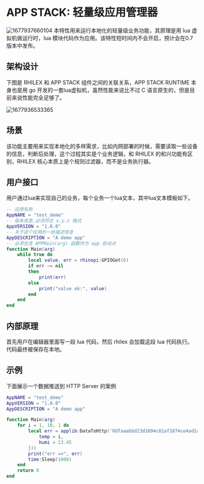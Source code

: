 # APP STACK: 轻量级应用管理器
![1677937660104](image/generic_modbus_device/1677937660104.png)
本特性用来运行本地化的轻量级业务功能，其原理是用 lua 虚拟机做运行时，lua 模块代码作为应用。该特性短时间内不会开启，预计会在0.7版本中发布。

## 架构设计
下图是 RHILEX 和 APP STACK 组件之间的关联关系，APP STACK RUNTIME 本身也是用 go 开发的一套lua虚拟机，虽然性能来说比不过 C 语言原生的，但是目前来说性能完全足够了。

![1677936533365](image/generic_modbus_device/1677936533365.png)

## 场景
该功能主要用来实现本地化的多样需求，比如内网部署的时候，需要读取一些设备的信息，判断后处理，这个过程其实是个业务逻辑，和 RHILEX 的和兴功能有区别，RHILEX 核心本质上是个规则过滤器，而不是业务执行器。

## 用户接口
用户通过lua来实现自己的业务，每个业务一个lua文本，其中lua文本模板如下。
```lua
-- 应用名称
AppNAME = "test_demo"
-- 版本信息,必须符合 x.y.z 格式
AppVERSION = "1.0.0"
-- 关于这个应用的一些描述信息
AppDESCRIPTION = "A demo app"
-- 必须包含 APPMain(arg) 函数作为 app 启动点
function Main(arg)
	while true do
		local value, err = rhinopi:GPIOGet(6)
		if err ~= nil
		then
			print(err)
		else
			print("value ok:", value)
		end
	end
end

```

## 内部原理
首先用户在编辑器里面写一段 lua 代码，然后 rhilex 会加载这段 lua 代码执行。代码最终被保存在本地。

## 示例
下面展示一个数据推送到 HTTP Server 的案例
```lua
AppNAME = "test_demo"
AppVERSION = "1.0.0"
AppDESCRIPTION = "A demo app"

function Main(arg)
	for i = 1, 10, 1 do
		local err = applib:DataToHttp('OUTaaabbd23d1094c81af2874ce4ad1af55', applib:T2J({
			temp = i,
			humi = 13.45
		}))
		print("err =>", err)
		time:Sleep(1000)
	end
	return 0
end
```
